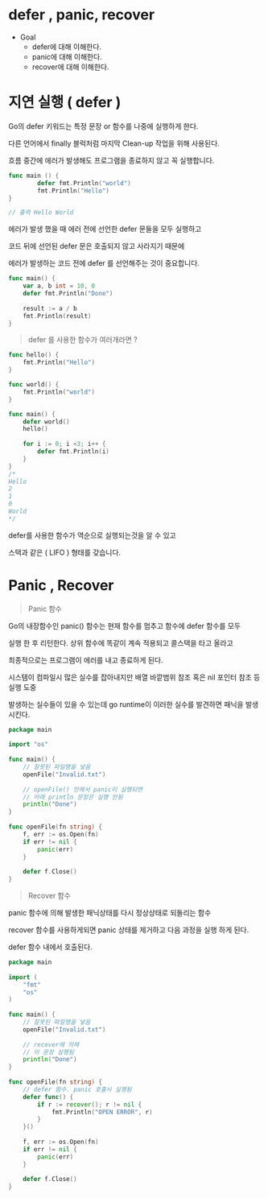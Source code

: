 # defer , panic, recover

- Goal
    - defer에 대해 이해한다.
    - panic에 대해 이해한다.
    - recover에 대해 이해한다.

# 지연 실행 ( defer )

Go의 defer 키워드는 특정 문장 or 함수를 나중에 실행하게 한다. 

다른 언어에서 finally 블럭처럼 마지막 Clean-up 작업을 위해 사용된다.

흐름 중간에 에러가 발생해도 프로그램을 종료하지 않고 꼭 실행합니다.

```go
func main () { 
		defer fmt.Println("world")
		fmt.Println("Hello")
}

// 출력 Hello World  
```

에러가 발생 했을 때 에러 전에 선언한 defer 문들을 모두 실행하고 

코드 뒤에 선언된 defer 문은 호출되지 않고 사라지기 때문에 

에러가 발생하는 코드 전에 defer 를 선언해주는 것이 중요합니다. 

```go
func main() {
	var a, b int = 10, 0
	defer fmt.Println("Done")
	
	result := a / b
	fmt.Println(result)	
}
```

> defer 를 사용한 함수가 여러개라면 ?

```go
func hello() {
	fmt.Println("Hello")
}

func world() {
	fmt.Println("world")
}

func main() {
	defer world()
	hello()
	
	for i := 0; i <3; i++ {
		defer fmt.Println(i)
	}
}
/*
Hello
2
1
0
World
*/
```

defer를 사용한 함수가 역순으로 실행되는것을 알 수 있고 

스택과 같은 ( LIFO ) 형태를 갖습니다. 

# Panic , Recover

> Panic 함수

Go의  내장함수인 panic() 함수는 현재 함수를 멈추고 함수에 defer 함수를 모두

실행 한 후 리턴한다.  상위 함수에 똑같이 계속 적용되고 콜스택을 타고 올라고

최종적으로는 프로그램이 에러를 내고 종료하게 된다.

시스템이 컴파일시 많은 실수를 잡아내지만 배열 바깥범위 참조 혹은 nil 포인터 참조 등 실행 도중 

발생하는 실수들이 있을 수 있는데 go runtime이 이러한 실수를 발견하면 패닉을 발생시킨다.  

```go
package main
 
import "os"
 
func main() {
    // 잘못된 파일명을 넣음
    openFile("Invalid.txt")
     
    // openFile() 안에서 panic이 실행되면
    // 아래 println 문장은 실행 안됨
    println("Done") 
}
 
func openFile(fn string) {
    f, err := os.Open(fn)
    if err != nil {
        panic(err)
    }
 
    defer f.Close()
}
```

> Recover 함수

panic 함수에 의해 발생한 패닉상태를 다시 정상상태로 되돌리는 함수

recover 함수를 사용하게되면 panic 상태를 제거하고 다음 과정을 실행 하게 된다.

defer 함수 내에서 호출된다.

```go
package main
 
import (
    "fmt"
    "os"
)
 
func main() {
    // 잘못된 파일명을 넣음
    openFile("Invalid.txt")
 
    // recover에 의해
    // 이 문장 실행됨
    println("Done") 
}
 
func openFile(fn string) {
    // defer 함수. panic 호출시 실행됨
    defer func() {
        if r := recover(); r != nil {
            fmt.Println("OPEN ERROR", r)
        }
    }()
 
    f, err := os.Open(fn)
    if err != nil {
        panic(err)
    }
 
    defer f.Close()
}
```